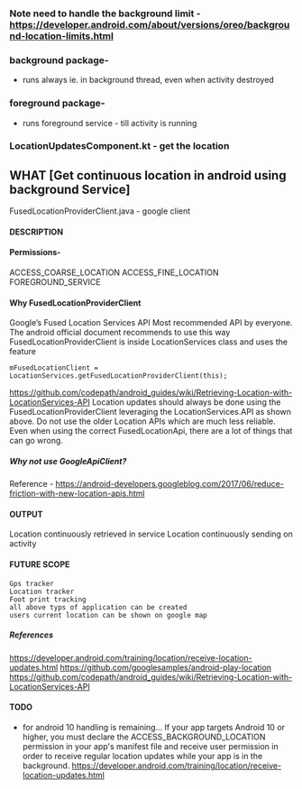 
### Note need to handle the background limit - https://developer.android.com/about/versions/oreo/background-location-limits.html

### background package-
- runs always ie. in background thread, even when activity destroyed

### foreground package-
- runs foreground service - till activity is running

### LocationUpdatesComponent.kt - get the location
## WHAT [Get continuous location in android using background Service]
FusedLocationProviderClient.java - google client

#### DESCRIPTION
#### Permissions-
ACCESS_COARSE_LOCATION
ACCESS_FINE_LOCATION
FOREGROUND_SERVICE

#### Why FusedLocationProviderClient
Google’s Fused Location Services API
Most recommended API by everyone. The android official document recommends to use this way
FusedLocationProviderClient is inside LocationServices class and uses the feature
```
mFusedLocationClient = LocationServices.getFusedLocationProviderClient(this);
```
https://github.com/codepath/android_guides/wiki/Retrieving-Location-with-LocationServices-API
Location updates should always be done using the FusedLocationProviderClient leveraging the LocationServices.API as shown above.
Do not use the older Location APIs which are much less reliable.
Even when using the correct FusedLocationApi, there are a lot of things that can go wrong.

##### Why not use GoogleApiClient?
   Reference - https://android-developers.googleblog.com/2017/06/reduce-friction-with-new-location-apis.html

#### OUTPUT
 Location continuously retrieved in service
 Location continuously sending on activity

#### FUTURE SCOPE
    Gps tracker
    Location tracker
    Foot print tracking
    all above typs of application can be created
    users current location can be shown on google map


##### References
https://developer.android.com/training/location/receive-location-updates.html
https://github.com/googlesamples/android-play-location
https://github.com/codepath/android_guides/wiki/Retrieving-Location-with-LocationServices-API

#### TODO
- for android 10 handling is remaining...
If your app targets Android 10 or higher, you must declare the ACCESS_BACKGROUND_LOCATION permission in your app's manifest file and receive user permission in order to receive regular location updates while your app is in the background.
https://developer.android.com/training/location/receive-location-updates.html

